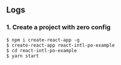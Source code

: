 ## Logs

### 1. Create a project with zero config

```
$ npm i create-react-app -g
$ create-react-app react-intl-po-example
$ cd react-intl-po-example
$ yarn start
```
